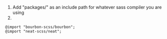 1. Add "packages/" as an include path for whatever sass compiler you are using
2.

```
@import "bourbon-scss/bourbon";
@import "neat-scss/neat";
```
